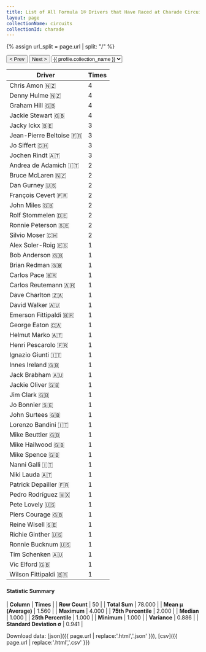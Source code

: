 ```yaml
---
title: List of All Formula 1® Drivers that Have Raced at Charade Circuit
layout: page
collectionName: circuits
collectionId: charade
---
```


{% assign url_split = page.url | split: "/" %}
<div id="collection-navigation">
<button onclick="selector.options[selector.selectedIndex-1].value && (window.location = selector.options[selector.selectedIndex-1].value);">&lt; Prev</button>
<button onclick="selector.options[selector.selectedIndex+1].value && (window.location = selector.options[selector.selectedIndex+1].value);">Next &gt;</button>
<select id="selector" onchange="this.options[this.selectedIndex].value && (window.location = this.options[this.selectedIndex].value);">
  {% for collectionId in site.data[page.collectionName].refs %}
    {% if collectionId == page.collectionId %}
      {% assign selected = "selected" %}
    {% else %}
      {% assign selected = "" %}
    {% endif %}
    {% assign profile = site.data[page.collectionName][collectionId].profile %}
    <option value="/f1/{{ page.collectionName }}/{{ collectionId }}/{{ url_split[4] }}" {{ selected }}>{{ profile.collection_name }}</option>
  {% endfor %}
</select>
</div>

| Driver | Times |
|--|--|
| Chris Amon 🇳🇿 | 4 |
| Denny Hulme 🇳🇿 | 4 |
| Graham Hill 🇬🇧 | 4 |
| Jackie Stewart 🇬🇧 | 4 |
| Jacky Ickx 🇧🇪 | 3 |
| Jean-Pierre Beltoise 🇫🇷 | 3 |
| Jo Siffert 🇨🇭 | 3 |
| Jochen Rindt 🇦🇹 | 3 |
| Andrea de Adamich 🇮🇹 | 2 |
| Bruce McLaren 🇳🇿 | 2 |
| Dan Gurney 🇺🇸 | 2 |
| François Cevert 🇫🇷 | 2 |
| John Miles 🇬🇧 | 2 |
| Rolf Stommelen 🇩🇪 | 2 |
| Ronnie Peterson 🇸🇪 | 2 |
| Silvio Moser 🇨🇭 | 2 |
| Alex Soler-Roig 🇪🇸 | 1 |
| Bob Anderson 🇬🇧 | 1 |
| Brian Redman 🇬🇧 | 1 |
| Carlos Pace 🇧🇷 | 1 |
| Carlos Reutemann 🇦🇷 | 1 |
| Dave Charlton 🇿🇦 | 1 |
| David Walker 🇦🇺 | 1 |
| Emerson Fittipaldi 🇧🇷 | 1 |
| George Eaton 🇨🇦 | 1 |
| Helmut Marko 🇦🇹 | 1 |
| Henri Pescarolo 🇫🇷 | 1 |
| Ignazio Giunti 🇮🇹 | 1 |
| Innes Ireland 🇬🇧 | 1 |
| Jack Brabham 🇦🇺 | 1 |
| Jackie Oliver 🇬🇧 | 1 |
| Jim Clark 🇬🇧 | 1 |
| Jo Bonnier 🇸🇪 | 1 |
| John Surtees 🇬🇧 | 1 |
| Lorenzo Bandini 🇮🇹 | 1 |
| Mike Beuttler 🇬🇧 | 1 |
| Mike Hailwood 🇬🇧 | 1 |
| Mike Spence 🇬🇧 | 1 |
| Nanni Galli 🇮🇹 | 1 |
| Niki Lauda 🇦🇹 | 1 |
| Patrick Depailler 🇫🇷 | 1 |
| Pedro Rodríguez 🇲🇽 | 1 |
| Pete Lovely 🇺🇸 | 1 |
| Piers Courage 🇬🇧 | 1 |
| Reine Wisell 🇸🇪 | 1 |
| Richie Ginther 🇺🇸 | 1 |
| Ronnie Bucknum 🇺🇸 | 1 |
| Tim Schenken 🇦🇺 | 1 |
| Vic Elford 🇬🇧 | 1 |
| Wilson Fittipaldi 🇧🇷 | 1 |

#### Statistic Summary

| **Column** | **Times** |
| **Row Count** | 50 |
| **Total Sum** | 78.000 |
| **Mean μ (Average)** | 1.560 |
| **Maximum** | 4.000 |
| **75th Percentile** | 2.000 |
| **Median** | 1.000 |
| **25th Percentile** | 1.000 |
| **Minimum** | 1.000 |
| **Variance** | 0.886 |
| **Standard Deviation σ** | 0.941 |

Download data: [json]({{ page.url | replace:'.html','.json' }}), [csv]({{ page.url | replace:'.html','.csv' }})
